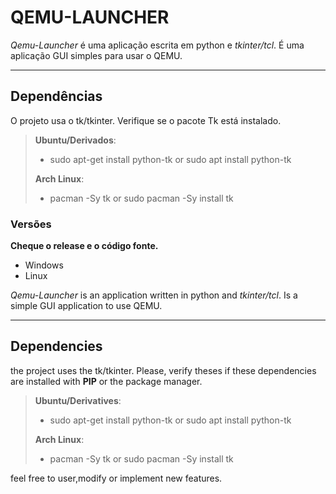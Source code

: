 # QEMU-LAUNCHER



*Qemu-Launcher* é uma aplicação escrita em python e _*tkinter/tcl*_. É uma aplicação GUI simples para usar o QEMU.
_____________________________________________________________________________________________________________
## Dependências

O projeto usa o tk/tkinter. Verifique se o pacote Tk está instalado.

> **Ubuntu/Derivados**:
> * sudo apt-get install python-tk or sudo apt install python-tk
> 
> **Arch Linux**:
> * pacman -Sy tk or sudo pacman -Sy install tk

### Versões

**Cheque o release e o código fonte.**

* Windows
* Linux


*Qemu-Launcher* is an application written in python and _*tkinter/tcl*_. Is a simple GUI application to use QEMU.
_____________________________________________________________________________________________________________
## Dependencies

the project uses the tk/tkinter. Please, verify theses if these dependencies are installed with **PIP** or the package manager.

> **Ubuntu/Derivatives**:
> * sudo apt-get install python-tk or sudo apt install python-tk
> 
> **Arch Linux**:
> * pacman -Sy tk or sudo pacman -Sy install tk

feel free to user,modify or implement new features.
